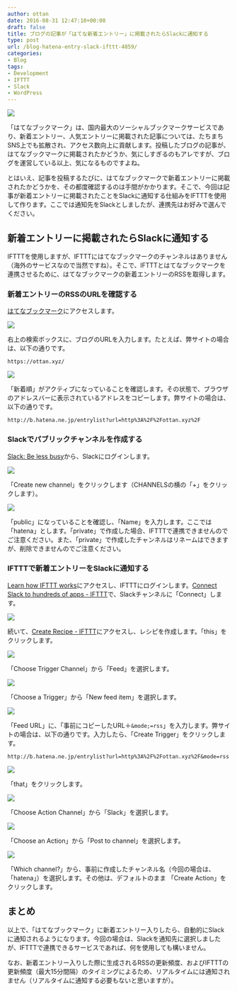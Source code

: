 ```yaml
---
author: ottan
date: 2016-08-31 12:47:10+00:00
draft: false
title: ブログの記事が「はてな新着エントリー」に掲載されたらSlackに通知する
type: post
url: /blog-hatena-entry-slack-ifttt-4859/
categories:
- Blog
tags:
- Development
- IFTTT
- Slack
- WordPress
---
```


![](/images/2016/08/160831-57c6ccdf04c70.png)






「はてなブックマーク」は、国内最大のソーシャルブックマークサービスであり、新着エントリー、人気エントリーに掲載された記事については、たちまちSNS上でも拡散され、アクセス数向上に貢献します。投稿したブログの記事が、はてなブックマークに掲載されたかどうか、気にしすぎるのもアレですが、ブログを運営している以上、気になるものですよね。





とはいえ、記事を投稿するたびに、はてなブックマークで新着エントリーに掲載されたかどうかを、その都度確認するのは手間がかかります。そこで、今回は記事が新着エントリーに掲載されたことをSlackに通知する仕組みをIFTTTを使用して作ります。ここでは通知先をSlackとしましたが、連携先はお好みで選んでください。





## 新着エントリーに掲載されたらSlackに通知する





IFTTTを使用しますが、IFTTTにはてなブックマークのチャンネルはありません（海外のサービスなので当然ですね）。そこで、IFTTTとはてなブックマークを連携させるために、はてなブックマークの新着エントリーのRSSを取得します。





### 新着エントリーのRSSのURLを確認する





[はてなブックマーク](http://b.hatena.ne.jp/)にアクセスします。





![](/images/2016/08/160831-57c6cce800e63.png)






右上の検索ボックスに、ブログのURLを入力します。たとえば、弊サイトの場合は、以下の通りです。




    
    https://ottan.xyz/





![](/images/2016/08/160831-57c6ccec88a7c.png)






「新着順」がアクティブになっていることを確認します。その状態で、ブラウザのアドレスバーに表示されているアドレスをコピーします。弊サイトの場合は、以下の通りです。




    
    http://b.hatena.ne.jp/entrylist?url=http%3A%2F%2Fottan.xyz%2F





### Slackでパブリックチャンネルを作成する





[Slack: Be less busy](https://slack.com/)から、Slackにログインします。





![](/images/2016/08/160831-57c6ccf11b89b.png)






「Create new channel」をクリックします（CHANNELSの横の「+」をクリックします）。





![](/images/2016/08/160831-57c6ccf5c3471.png)






「public」になっていることを確認し、「Name」を入力します。ここでは「hatena」とします。「private」で作成した場合、IFTTTで連携できませんのでご注意ください。また、「private」で作成したチャンネルはリネームはできますが、削除できませんのでご注意ください。





### IFTTTで新着エントリーをSlackに通知する





[Learn how IFTTT works](https://ifttt.com/)にアクセスし、IFTTTにログインします。[Connect Slack to hundreds of apps - IFTTT](https://ifttt.com/slack)で、Slackチャンネルに「Connect」します。





![](/images/2016/08/160831-57c6ccfa9ac43.png)






続いて、[Create Recipe - IFTTT](https://ifttt.com/myrecipes/personal/new)にアクセスし、レシピを作成します。「this」をクリックします。





![](/images/2016/08/160831-57c6ccff62a0f.png)






「Choose Trigger Channel」から「Feed」を選択します。





![](/images/2016/08/160831-57c6cd043e82a.png)






「Choose a Trigger」から「New feed item」を選択します。





![](/images/2016/08/160831-57c6cd099a150.png)






「Feed URL」に、「事前にコピーしたURL＋`&mode;=rss`」を入力します。弊サイトの場合は、以下の通りです。入力したら、「Create Trigger」をクリックします。




    
    http://b.hatena.ne.jp/entrylist?url=http%3A%2F%2Fottan.xyz%2F&mode=rss





![](/images/2016/08/160831-57c6cd0f6750d.png)






「that」をクリックします。





![](/images/2016/08/160831-57c6cd144a476.png)






「Choose Action Channel」から「Slack」を選択します。





![](/images/2016/08/160831-57c6cd1a4c7e7.png)






「Choose an Action」から「Post to channel」を選択します。





![](/images/2016/08/160831-57c6cd21c6d4e.png)






「Which channel?」から、事前に作成したチャンネル名（今回の場合は、「hatena」）を選択します。その他は、デフォルトのまま
「Create Action」をクリックします。





## まとめ





以上で、「はてなブックマーク」に新着エントリー入りしたら、自動的にSlackに通知されるようになります。今回の場合は、Slackを通知先に選択しましたが、IFTTTで連携できるサービスであれば、何を使用しても構いません。





なお、新着エントリー入りした際に生成されるRSSの更新頻度、およびIFTTTの更新頻度（最大15分間隔）のタイミングによるため、リアルタイムには通知されません（リアルタイムに通知する必要もないと思いますが）。
